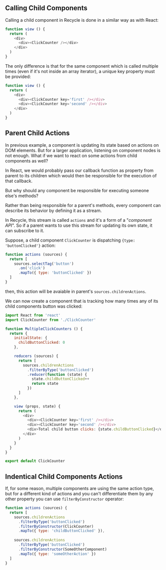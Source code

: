 ## Calling Child Components
Calling a child component in Recycle is done in a similar way as with React:

```javascript
function view () {
  return (
    <div>
      <div><ClickCounter /></div>
    </div>
  )
}
```

The only difference is that for the same component which is called multiple times (even if it's not inside an array iterator), 
a unique key property must be provided:

```javascript
function view () {
  return (
    <div>
      <div><ClickCounter key='first' /></div>
      <div><ClickCounter key='second' /></div>
    </div>
  )
}
```

## Parent Child Actions
In previous example, a component is updating its state based on actions on DOM elements.
But for a larger application, listening on component nodes is not enough. 
What if we want to react on some actions from child components as well? 

In React, we would probably pass our callback function as property from parent to 
its children which would then be responsible for the execution of that callback.

But why should any component be responsible for executing someone else's methods?

Rather than being responsible for a parent's methods,
every component can describe its behavior by defining it as a stream. 

In Recycle, this stream is called `actions` and it's a form of a "*component API*".
So if a parent wants to use this stream for updating its own state, 
it can subscribe to it.

Suppose, a child component `ClickCounter` is dispatching `{type: 'buttonClicked'}` action:

```javascript
function actions (sources) {
  return [
    sources.selectTag('button')
      .on('click')
      .mapTo({ type: 'buttonClicked' })
  ]
}
```

then, this action will be avaiable in parent's `sources.childrenActions`.

We can now create a component that is tracking how many times any of its child components button was clicked:

```javascript
import React from 'react'
import ClickCounter from './ClickCounter'

function MultipleClickCounters () {
  return {
    initialState: {
      childButtonClicked: 0
    },

    reducers (sources) {
      return [
        sources.childrenActions
          .filterByType('buttonClicked')
          .reducer(function (state) {
            state.childButtonClicked++
            return state
          })
      ]
    },

    view (props, state) {
      return (
        <div>
          <div><ClickCounter key='first' /></div>
          <div><ClickCounter key='second' /></div>
          <div>Total child button clicks: {state.childButtonClicked}</div>
        </div>
      )
    }
  }
}

export default ClickCounter
```

## Indentical Child Components Actions
If, for some reason, multiple components are using the same action type, 
but for a different kind of actions and you can't differentiate them by any other property you can use `filterByConstructor` operator:

```javascript
function actions (sources) {
  return [
    sources.childrenActions
      .filterByType('buttonClicked')
      .filterByConstructor(ClickCounter)
      .mapTo({ type: 'childButtonClicked' }),
    
    sources.childrenActions
      .filterByType('buttonClicked')
      .filterByConstructor(SomeOtherComponent)
      .mapTo({ type: 'someOtherAction' })
  ]
}
```
